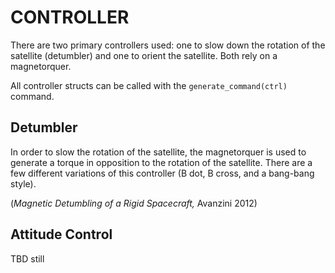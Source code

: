 # CONTROLLER
There are two primary controllers used: one to slow down the rotation of the satellite (detumbler) and one to orient the satellite. Both rely on a magnetorquer. 

All controller structs can be called with the `generate_command(ctrl)` command.

## Detumbler 
In order to slow the rotation of the satellite, the magnetorquer is used to generate a torque in opposition to the rotation of the satellite. There are a few different variations of this controller (B dot, B cross, and a bang-bang style).

(*Magnetic Detumbling of a Rigid Spacecraft,* Avanzini 2012)

## Attitude Control 
TBD still